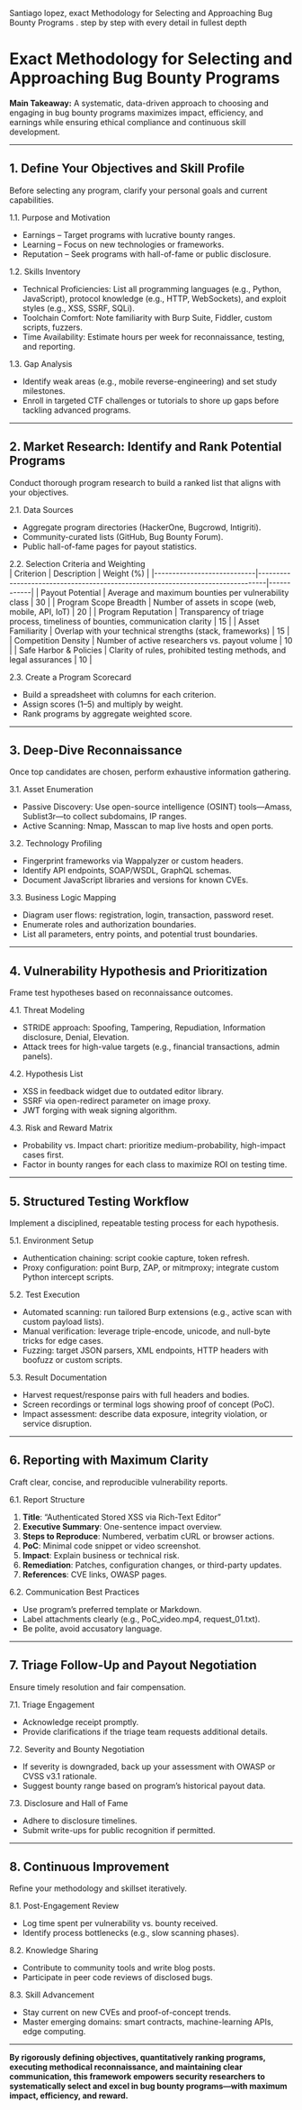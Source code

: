 Santiago lopez, exact Methodology for Selecting and Approaching Bug Bounty Programs . step by step with every detail in fullest depth

# Exact Methodology for Selecting and Approaching Bug Bounty Programs

**Main Takeaway:** A systematic, data-driven approach to choosing and engaging in bug bounty programs maximizes impact, efficiency, and earnings while ensuring ethical compliance and continuous skill development.

***

## 1. Define Your Objectives and Skill Profile

Before selecting any program, clarify your personal goals and current capabilities.

1.1. Purpose and Motivation  
  -  Earnings – Target programs with lucrative bounty ranges.  
  -  Learning – Focus on new technologies or frameworks.  
  -  Reputation – Seek programs with hall-of-fame or public disclosure.  

1.2. Skills Inventory  
  -  Technical Proficiencies: List all programming languages (e.g., Python, JavaScript), protocol knowledge (e.g., HTTP, WebSockets), and exploit styles (e.g., XSS, SSRF, SQLi).  
  -  Toolchain Comfort: Note familiarity with Burp Suite, Fiddler, custom scripts, fuzzers.  
  -  Time Availability: Estimate hours per week for reconnaissance, testing, and reporting.  

1.3. Gap Analysis  
  -  Identify weak areas (e.g., mobile reverse-engineering) and set study milestones.  
  -  Enroll in targeted CTF challenges or tutorials to shore up gaps before tackling advanced programs.

***

## 2. Market Research: Identify and Rank Potential Programs

Conduct thorough program research to build a ranked list that aligns with your objectives.

2.1. Data Sources  
  -  Aggregate program directories (HackerOne, Bugcrowd, Intigriti).  
  -  Community-curated lists (GitHub, Bug Bounty Forum).  
  -  Public hall-of-fame pages for payout statistics.  

2.2. Selection Criteria and Weighting  
| Criterion                  | Description                                                                    | Weight (%) |
|----------------------------|--------------------------------------------------------------------------------|------------|
| Payout Potential           | Average and maximum bounties per vulnerability class                           | 30         |
| Program Scope Breadth      | Number of assets in scope (web, mobile, API, IoT)                              | 20         |
| Program Reputation         | Transparency of triage process, timeliness of bounties, communication clarity  | 15         |
| Asset Familiarity          | Overlap with your technical strengths (stack, frameworks)                      | 15         |
| Competition Density        | Number of active researchers vs. payout volume                                 | 10         |
| Safe Harbor & Policies     | Clarity of rules, prohibited testing methods, and legal assurances             | 10         |

2.3. Create a Program Scorecard  
  -  Build a spreadsheet with columns for each criterion.  
  -  Assign scores (1–5) and multiply by weight.  
  -  Rank programs by aggregate weighted score.

***

## 3. Deep-Dive Reconnaissance

Once top candidates are chosen, perform exhaustive information gathering.

3.1. Asset Enumeration  
  -  Passive Discovery: Use open-source intelligence (OSINT) tools—Amass, Sublist3r—to collect subdomains, IP ranges.  
  -  Active Scanning: Nmap, Masscan to map live hosts and open ports.  

3.2. Technology Profiling  
  -  Fingerprint frameworks via Wappalyzer or custom headers.  
  -  Identify API endpoints, SOAP/WSDL, GraphQL schemas.  
  -  Document JavaScript libraries and versions for known CVEs.

3.3. Business Logic Mapping  
  -  Diagram user flows: registration, login, transaction, password reset.  
  -  Enumerate roles and authorization boundaries.  
  -  List all parameters, entry points, and potential trust boundaries.

***

## 4. Vulnerability Hypothesis and Prioritization

Frame test hypotheses based on reconnaissance outcomes.

4.1. Threat Modeling  
  -  STRIDE approach: Spoofing, Tampering, Repudiation, Information disclosure, Denial, Elevation.  
  -  Attack trees for high-value targets (e.g., financial transactions, admin panels).  

4.2. Hypothesis List  
  -  XSS in feedback widget due to outdated editor library.  
  -  SSRF via open-redirect parameter on image proxy.  
  -  JWT forging with weak signing algorithm.  

4.3. Risk and Reward Matrix  
  -  Probability vs. Impact chart: prioritize medium-probability, high-impact cases first.  
  -  Factor in bounty ranges for each class to maximize ROI on testing time.

***

## 5. Structured Testing Workflow

Implement a disciplined, repeatable testing process for each hypothesis.

5.1. Environment Setup  
  -  Authentication chaining: script cookie capture, token refresh.  
  -  Proxy configuration: point Burp, ZAP, or mitmproxy; integrate custom Python intercept scripts.  

5.2. Test Execution  
  -  Automated scanning: run tailored Burp extensions (e.g., active scan with custom payload lists).  
  -  Manual verification: leverage triple-encode, unicode, and null-byte tricks for edge cases.  
  -  Fuzzing: target JSON parsers, XML endpoints, HTTP headers with boofuzz or custom scripts.  

5.3. Result Documentation  
  -  Harvest request/response pairs with full headers and bodies.  
  -  Screen recordings or terminal logs showing proof of concept (PoC).  
  -  Impact assessment: describe data exposure, integrity violation, or service disruption.

***

## 6. Reporting with Maximum Clarity

Craft clear, concise, and reproducible vulnerability reports.

6.1. Report Structure  
  1. **Title**: “Authenticated Stored XSS via Rich-Text Editor”  
  2. **Executive Summary**: One-sentence impact overview.  
  3. **Steps to Reproduce**: Numbered, verbatim cURL or browser actions.  
  4. **PoC**: Minimal code snippet or video screenshot.  
  5. **Impact**: Explain business or technical risk.  
  6. **Remediation**: Patches, configuration changes, or third-party updates.  
  7. **References**: CVE links, OWASP pages.  

6.2. Communication Best Practices  
  -  Use program’s preferred template or Markdown.  
  -  Label attachments clearly (e.g., PoC_video.mp4, request_01.txt).  
  -  Be polite, avoid accusatory language.  

***

## 7. Triage Follow-Up and Payout Negotiation

Ensure timely resolution and fair compensation.

7.1. Triage Engagement  
  -  Acknowledge receipt promptly.  
  -  Provide clarifications if the triage team requests additional details.  

7.2. Severity and Bounty Negotiation  
  -  If severity is downgraded, back up your assessment with OWASP or CVSS v3.1 rationale.  
  -  Suggest bounty range based on program’s historical payout data.  

7.3. Disclosure and Hall of Fame  
  -  Adhere to disclosure timelines.  
  -  Submit write-ups for public recognition if permitted.  

***

## 8. Continuous Improvement

Refine your methodology and skillset iteratively.

8.1. Post-Engagement Review  
  -  Log time spent per vulnerability vs. bounty received.  
  -  Identify process bottlenecks (e.g., slow scanning phases).  

8.2. Knowledge Sharing  
  -  Contribute to community tools and write blog posts.  
  -  Participate in peer code reviews of disclosed bugs.  

8.3. Skill Advancement  
  -  Stay current on new CVEs and proof-of-concept trends.  
  -  Master emerging domains: smart contracts, machine-learning APIs, edge computing.  

***

**By rigorously defining objectives, quantitatively ranking programs, executing methodical reconnaissance, and maintaining clear communication, this framework empowers security researchers to systematically select and excel in bug bounty programs—with maximum impact, efficiency, and reward.**

